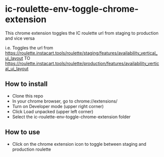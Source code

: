 # ic-roulette-env-toggle-chrome-extension

This chrome extension toggles the IC roulette url from staging to production and vice versa

i.e. Toggles the url from https://roulette.instacart.tools/roulette/staging/features/availability_vertical_ui_layout 
TO 
https://roulette.instacart.tools/roulette/production/features/availability_vertical_ui_layout

## How to install
- Clone this repo
- In your chrome browser, go to chrome://extensions/
- Turn on Developer mode (upper right corner)
- Click Load unpacked (upper left corner)
- Select the ic-roulette-env-toggle-chrome-extension folder


## How to use
- Click on the chrome extension icon to toggle between staging and production roulette 
